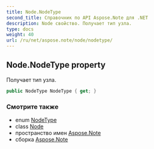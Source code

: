 ```yaml
---
title: Node.NodeType
second_title: Справочник по API Aspose.Note для .NET
description: Node свойство. Получает тип узла.
type: docs
weight: 40
url: /ru/net/aspose.note/node/nodetype/
---
```

## Node.NodeType property

Получает тип узла.

```csharp
public NodeType NodeType { get; }
```

### Смотрите также

* enum [NodeType](../../nodetype/)
* class [Node](../)
* пространство имен [Aspose.Note](../../node/)
* сборка [Aspose.Note](../../../)


